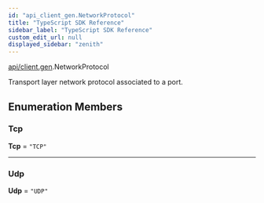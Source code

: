 ```yaml
---
id: "api_client_gen.NetworkProtocol"
title: "TypeScript SDK Reference"
sidebar_label: "TypeScript SDK Reference"
custom_edit_url: null
displayed_sidebar: "zenith"
---
```


[api/client.gen](../modules/api_client_gen.md).NetworkProtocol

Transport layer network protocol associated to a port.

## Enumeration Members

### Tcp

 **Tcp** = ``"TCP"``

___

### Udp

 **Udp** = ``"UDP"``
